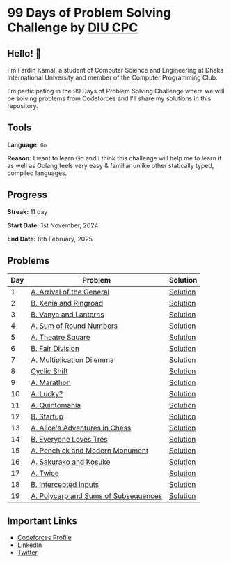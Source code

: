# 99 Days of Problem Solving Challenge by [DIU CPC](https://www.linkedin.com/company/diu-cpc-computer-programming-club)

## Hello! 👋

I'm Fardin Kamal, a student of Computer Science and Engineering at Dhaka International University and member of the Computer Programming Club.

I'm participating in the 99 Days of Problem Solving Challenge where we will be solving problems from Codeforces and I'll share my solutions in this repository.


## Tools
**Language:** `Go`

**Reason:** I want to learn Go and I think this challenge will help me to learn it as well as Golang feels very easy & familiar unlike other statically typed, compiled languages.


## Progress
**Streak:** 11 day

**Start Date:** 1st November, 2024

**End Date:** 8th February, 2025


## Problems

| Day | Problem                                                                               | Solution                |
|-----|---------------------------------------------------------------------------------------|-------------------------|
| 1   | [A. Arrival of the General](https://codeforces.com/problemset/problem/144/A)          | [Solution](./day-1.go)  |
| 2   | [B. Xenia and Ringroad](https://codeforces.com/problemset/problem/339/B)              | [Solution](./day-2.go)  |
| 3   | [B. Vanya and Lanterns](https://codeforces.com/problemset/problem/492/B)              | [Solution](./day-3.go)  |
| 4   | [A. Sum of Round Numbers](https://codeforces.com/problemset/problem/1352/A)           | [Solution](./day-4.go)  |
| 5   | [A. Theatre Square](https://codeforces.com/problemset/problem/1/A)                    | [Solution](./day-5.go)  |
| 6   | [B. Fair Division](https://codeforces.com/problemset/problem/1472/B)                  | [Solution](./day-6.go)  |
| 7   | [A. Multiplication Dilemma](https://codeforces.com/problemset/gymProblem/101972/A)    | [Solution](./day-7.go)  |
| 8   | [Cyclic Shift](https://codeforces.com/gym/101972/problem/K)                           | [Solution](./day-8.go)  |
| 9   | [A. Marathon](https://codeforces.com/problemset/problem/1692/A)                       | [Solution](./day-9.go)  |
| 10  | [A. Lucky?](https://codeforces.com/problemset/problem/1676/A)                         | [Solution](./day-10.go) |
| 11  | [A. Quintomania](https://codeforces.com/problemset/problem/2036/A)                    | [Solution](./day-11.go) |
| 12  | [B. Startup](https://codeforces.com/problemset/problem/2036/B)                        | [Solution](./day-12.go) |
| 13  | [A. Alice's Adventures in Chess](https://codeforces.com/problemset/problem/2028/A)    | [Solution](./day-13.go) |
| 14  | [B. Everyone Loves Tres](https://codeforces.com/problemset/problem/2035/B)            | [Solution](./day-14.go) |
| 15  | [A. Penchick and Modern Monument](https://codeforces.com/problemset/problem/2031/A)   | [Solution](./day-15.go) |
| 16  | [A. Sakurako and Kosuke](https://codeforces.com/problemset/problem/2033/A)            | [Solution](./day-16.go) |
| 17  | [A. Twice](https://codeforces.com/problemset/problem/2037/A)                          | [Solution](./day-17.go) |
| 18  | [B. Intercepted Inputs](https://codeforces.com/problemset/problem/2037/B)             | [Solution](./day-18.go) |
| 19  | [A. Polycarp and Sums of Subsequences](https://codeforces.com/contest/1618/problem/A) | [Solution](./day-19.go) |

## Important Links

- [Codeforces Profile](https://codeforces.com/profile/fardinkamal62)
- [LinkedIn](https://www.linkedin.com/in/fardinkamal62)
- [Twitter](https://twitter.com/fardinkamal62)
